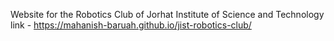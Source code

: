Website for the Robotics Club of Jorhat Institute of Science and Technology 
link - https://mahanish-baruah.github.io/jist-robotics-club/

